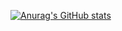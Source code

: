 [![Anurag's GitHub stats](https://github-readme-stats.vercel.app/api?username=keytoal1s)](https://github.com/anuraghazra/github-readme-stats)
